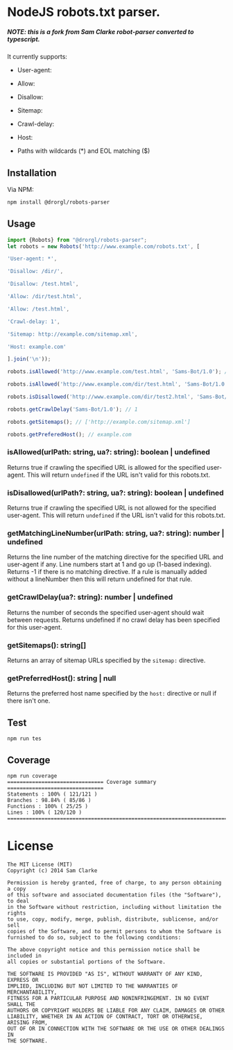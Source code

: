 # NodeJS robots.txt parser.

##### NOTE: this is a fork from Sam Clarke robot-parser converted to typescript.

It currently supports:

* User-agent:

* Allow:

* Disallow:

* Sitemap:

* Crawl-delay:

* Host:

* Paths with wildcards (*) and EOL matching ($)

## Installation

Via NPM:
```bash
npm install @drorgl/robots-parser
```

## Usage

```typescript
import {Robots} from "@drorgl/robots-parser";
let robots = new Robots('http://www.example.com/robots.txt', [

'User-agent: *',

'Disallow: /dir/',

'Disallow: /test.html',

'Allow: /dir/test.html',

'Allow: /test.html',

'Crawl-delay: 1',

'Sitemap: http://example.com/sitemap.xml',

'Host: example.com'

].join('\n'));

robots.isAllowed('http://www.example.com/test.html', 'Sams-Bot/1.0'); // false

robots.isAllowed('http://www.example.com/dir/test.html', 'Sams-Bot/1.0'); // true

robots.isDisallowed('http://www.example.com/dir/test2.html', 'Sams-Bot/1.0'); // true

robots.getCrawlDelay('Sams-Bot/1.0'); // 1

robots.getSitemaps(); // ['http://example.com/sitemap.xml']

robots.getPreferedHost(); // example.com
```

### isAllowed(urlPath:  string, ua?:  string):  boolean  |  undefined
Returns true if crawling the specified URL is allowed for the specified user-agent.
This will return `undefined` if the URL isn't valid for this robots.txt.

### isDisallowed(urlPath?:  string, ua?:  string):  boolean  |  undefined
Returns true if crawling the specified URL is not allowed for the specified user-agent.
This will return `undefined` if the URL isn't valid for this robots.txt.

### getMatchingLineNumber(urlPath:  string, ua?:  string):  number  |  undefined
Returns the line number of the matching directive for the specified URL and user-agent if any.
Line numbers start at 1 and go up (1-based indexing).
Returns -1 if there is no matching directive. If a rule is manually added without a lineNumber then this will return undefined for that rule.

### getCrawlDelay(ua?:  string):  number  |  undefined
Returns the number of seconds the specified user-agent should wait between requests.
Returns undefined if no crawl delay has been specified for this user-agent.

### getSitemaps():  string[]
Returns an array of sitemap URLs specified by the `sitemap:` directive.

### getPreferredHost():  string | null
Returns the preferred host name specified by the `host:` directive or null if there isn't one.


## Test

```
npm run tes
```

## Coverage

```
npm run coverage
=============================== Coverage summary ===============================
Statements : 100% ( 121/121 )
Branches : 98.84% ( 85/86 )
Functions : 100% ( 25/25 )
Lines : 100% ( 120/120 )
================================================================================
```

# License

```
The MIT License (MIT)
Copyright (c) 2014 Sam Clarke

Permission is hereby granted, free of charge, to any person obtaining a copy
of this software and associated documentation files (the "Software"), to deal
in the Software without restriction, including without limitation the rights
to use, copy, modify, merge, publish, distribute, sublicense, and/or sell
copies of the Software, and to permit persons to whom the Software is
furnished to do so, subject to the following conditions:

The above copyright notice and this permission notice shall be included in
all copies or substantial portions of the Software.

THE SOFTWARE IS PROVIDED "AS IS", WITHOUT WARRANTY OF ANY KIND, EXPRESS OR
IMPLIED, INCLUDING BUT NOT LIMITED TO THE WARRANTIES OF MERCHANTABILITY,
FITNESS FOR A PARTICULAR PURPOSE AND NONINFRINGEMENT. IN NO EVENT SHALL THE
AUTHORS OR COPYRIGHT HOLDERS BE LIABLE FOR ANY CLAIM, DAMAGES OR OTHER
LIABILITY, WHETHER IN AN ACTION OF CONTRACT, TORT OR OTHERWISE, ARISING FROM,
OUT OF OR IN CONNECTION WITH THE SOFTWARE OR THE USE OR OTHER DEALINGS IN
THE SOFTWARE.
```
